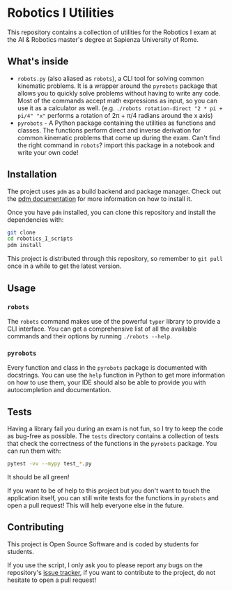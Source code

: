 # Robotics I Utilities

This repository contains a collection of utilities for the Robotics I exam at the AI & Robotics master's degree at Sapienza University of Rome.

## What's inside

- `robots.py` (also aliased as `robots`), a CLI tool for solving common kinematic problems. It is a wrapper around the `pyrobots` package that allows you to quickly solve problems without having to write any code. Most of the commands accept math expressions as input, so you can use it as a calculator as well. (e.g. `./robots rotation-direct "2 * pi + pi/4" "x"` performs a rotation of 2π + π/4 radians around the x axis)
- `pyrobots` - A Python package containing the utilities as functions and classes. The functions perform direct and inverse derivation for common kinematic problems that come up during the exam.  Can't find the right command in `robots`? import this package in a notebook and write your own code!

## Installation

The project uses `pdm` as a build backend and package manager. Check out the [pdm documentation](https://pdm.fming.dev/) for more information on how to install it.

Once you have `pdm` installed, you can clone this repository and install the dependencies with:

```bash
git clone
cd robotics_I_scripts
pdm install
```

This project is distributed through this repository, so remember to `git pull` once in a while to get the latest version.

## Usage

### `robots`

The `robots` command makes use of the powerful `typer` library to provide a CLI interface. You can get a comprehensive list of all the available commands and their options by running `./robots --help`.

### `pyrobots`

Every function and class in the `pyrobots` package is documented with docstrings. You can use the `help` function in Python to get more information on how to use them, your IDE should also be able to provide you with autocompletion and documentation.

## Tests

Having a library fail you during an exam is not fun, so I try to keep the code as bug-free as possible. The `tests` directory contains a collection of tests that check the correctness of the functions in the `pyrobots` package. You can run them with:

```bash
pytest -vv --mypy test_*.py
```

It should be all green!

If you want to be of help to this project but you don't want to touch the application itself, you can still write tests for the functions in `pyrobots` and open a pull request! This will help everyone else in the future.

## Contributing

This project is Open Source Software and is coded by students for students. 

If you use the script, I only ask you to please report any bugs on the repository's [issue tracker](https://github.com/dario-loi/robotics_I_scripts/issues), if you want to contribute to the project, do not hesitate to open a pull request!

